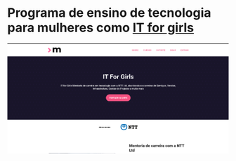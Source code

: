 # Programa de ensino de tecnologia para mulheres como [IT for girls](https://www.maismulheres.tech/courses/it-for-girls)

![IT for girls](./it-for-girls.png)
